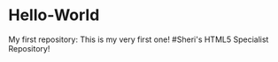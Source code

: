 # Hello-World
My first repository: This is my very first one!
#Sheri's HTML5 Specialist Repository!
